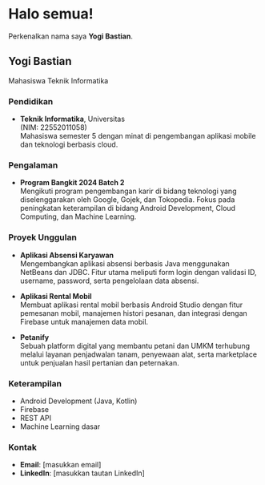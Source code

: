 # Halo semua! 

Perkenalkan nama saya **Yogi Bastian**.

## Yogi Bastian  
Mahasiswa Teknik Informatika

### Pendidikan  
- **Teknik Informatika**, Universitas  
  (NIM: 22552011058)  
  Mahasiswa semester 5 dengan minat di pengembangan aplikasi mobile dan teknologi berbasis cloud.

### Pengalaman  
- **Program Bangkit 2024 Batch 2**  
  Mengikuti program pengembangan karir di bidang teknologi yang diselenggarakan oleh Google, Gojek, dan Tokopedia. Fokus pada peningkatan keterampilan di bidang Android Development, Cloud Computing, dan Machine Learning.

### Proyek Unggulan  
- **Aplikasi Absensi Karyawan**  
  Mengembangkan aplikasi absensi berbasis Java menggunakan NetBeans dan JDBC. Fitur utama meliputi form login dengan validasi ID, username, password, serta pengelolaan data absensi.

- **Aplikasi Rental Mobil**  
  Membuat aplikasi rental mobil berbasis Android Studio dengan fitur pemesanan mobil, manajemen histori pesanan, dan integrasi dengan Firebase untuk manajemen data mobil.

- **Petanify**  
  Sebuah platform digital yang membantu petani dan UMKM terhubung melalui layanan penjadwalan tanam, penyewaan alat, serta marketplace untuk penjualan hasil pertanian dan peternakan.

### Keterampilan  
- Android Development (Java, Kotlin)  
- Firebase  
- REST API  
- Machine Learning dasar

### Kontak  
- **Email**: [masukkan email]  
- **LinkedIn**: [masukkan tautan LinkedIn]

